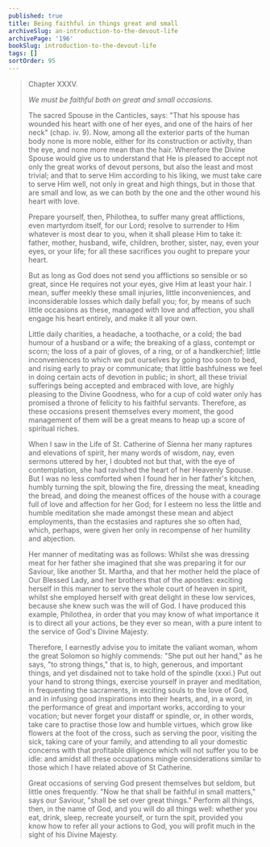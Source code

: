 ```yaml
---
published: true
title: Being faithful in things great and small
archiveSlug: an-introduction-to-the-devout-life
archivePage: '196'
bookSlug: introduction-to-the-devout-life
tags: []
sortOrder: 95
---
```


> Chapter XXXV.
>
> *We must be faithful both on great and small occasions.*
>
> The sacred Spouse in the Canticles, says: "That his spouse has wounded his heart with one of her eyes, and one of the hairs of her neck" (chap. iv. 9). Now, among all the exterior parts of the human body none is more noble, either for its construction or activity, than the eye, and none more mean than the hair. Wherefore the Divine Spouse would give us to understand that He is pleased to accept not only the great works of devout persons, but also the least and most trivial; and that to serve Him according to his liking, we must take care to serve Him well, not only in great and high things, but in those that are small and low, as we can both by the one and the other wound his heart with love.
>
> Prepare yourself, then, Philothea, to suffer many great afflictions, even martyrdom itself, for our Lord; resolve to surrender to Him whatever is most dear to you, when it shall please Him to take it: father, mother, husband, wife, children, brother, sister, nay, even your eyes, or your life; for all these sacrifices you ought to prepare your heart.
>
> But as long as God does not send you afflictions so sensible or so great, since He requires not your eyes, give Him at least your hair. I mean, suffer meekly these small injuries, little inconveniences, and inconsiderable losses which daily befall you; for, by means of such little occasions as these, managed with love and affection, you shall engage his heart entirely, and make it all your own.
>
> Little daily charities, a headache, a toothache, or a cold; the bad humour of a husband or a wife; the breaking of a glass, contempt or scorn; the loss of a pair of gloves, of a ring, or of a handkerchief; little inconveniences to which we put ourselves by going too soon to bed, and rising early to pray or communicate; that little bashfulness we feel in doing certain acts of devotion in public; in short, all these trivial sufferings being accepted and embraced with love, are highly pleasing to the Divine Goodness, who for a cup of cold water only has promised a throne of felicity to his faithful servants. Therefore, as these occasions present themselves every moment, the good management of them will be a great means to heap up a score of spiritual riches.
>
> When I saw in the Life of St. Catherine of Sienna her many raptures and elevations of spirit, her many words of wisdom, nay, even sermons uttered by her, I doubted not but that, with the eye of contemplation, she had ravished the heart of her Heavenly Spouse. But I was no less comforted when I found her in her father's kitchen, humbly turning the spit, blowing the fire, dressing the meat, kneading the bread, and doing the meanest offices of the house with a courage full of love and affection for her God; for I esteem no less the little and humble meditation she made amongst these mean and abject employments, than the ecstasies and raptures she so often had, which, perhaps, were given her only in recompense of her humility and abjection.
>
> Her manner of meditating was as follows: Whilst she was dressing meat for her father she imagined that she was preparing it for our Saviour, like another St. Martha, and that her mother held the place of Our Blessed Lady, and her brothers that of the apostles: exciting herself in this manner to serve the whole court of heaven in spirit, whilst she employed herself with great delight in these low services, because she knew such was the will of God. I have produced this example, Philothea, in order that you may know of what importance it is to direct all your actions, be they ever so mean, with a pure intent to the service of God's Divine Majesty.
>
> Therefore, I earnestly advise you to imitate the valiant woman, whom the great Solomon so highly commends: "She put out her hand," as he says, "to strong things," that is, to high, generous, and important things, and yet disdained not to take hold of the spindle (xxxi.) Put out your hand to strong things, exercise yourself in prayer and meditation, in frequenting the sacraments, in exciting souls to the love of God, and in infusing good inspirations into their hearts, and, in a word, in the performance of great and important works, according to your vocation; but never forget your distaff or spindle, or, in other words, take care to practise those low and humble virtues, which grow like flowers at the foot of the cross, such as serving the poor, visiting the sick, taking care of your family, and attending to all your domestic concerns with that profitable diligence which will not suffer you to be idle: and amidst all these occupations mingle considerations similar to those which I have related above of St Catherine.
>
> Great occasions of serving God present themselves but seldom, but little ones frequently. "Now he that shall be faithful in small matters," says our Saviour, "shall be set over great things." Perform all things, then, in the name of God, and you will do all things well: whether you eat, drink, sleep, recreate yourself, or turn the spit, provided you know how to refer all your actions to God, you will profit much in the sight of his Divine Majesty.

